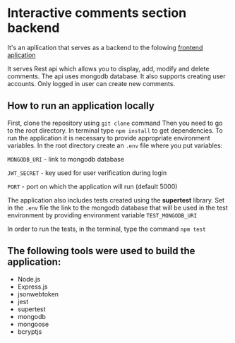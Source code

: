 # Interactive comments section backend

It's an apllication that serves as a backend to the folowing [frontend aplication](https://github.com/mlatka9/Interactive-comments-section)

It serves Rest api which allows you to display, add, modify and delete comments. The api uses mongodb database. 
It also supports creating user accounts. Only logged in user can create new comments.

## How to run an application locally

First, clone the repository using `git clone` command Then you need to go to the root directory. In terminal type `npm install` to get dependencies. 
To run the application it is necessary to provide appropriate environment variables. In the root directory create an `.env` file where you put 
variables:

`MONGODB_URI` - link to mongodb database

`JWT_SECRET` - key used for user verification during login 

`PORT` - port on which the application will run (default 5000)

The application also includes tests created using the **supertest** library.
Set in the `.env` file the link to the mongodb database that will be used in the test environment by providing environment variable `TEST_MONGODB_URI`

In order to run the tests, in the terminal, type the command `npm test`

## The following tools were used to build the application:
- Node.js
- Express.js
- jsonwebtoken
- jest
- supertest
- mongodb
- mongoose
- bcryptjs
